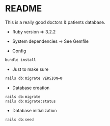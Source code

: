 # README

This is a really good doctors & patients database.

+ Ruby version => 3.2.2
+ System dependencies => See Gemfile

+ Config
```bash
bundle install
```
+ Just to make sure
```bash
rails db:migrate VERSION=0
```
+ Database creation
```bash
rails db:migrate
rails db:migrate:status  
```
+ Database initialization
```bash
rails db:seed
```

